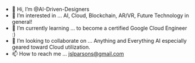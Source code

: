- 👋 Hi, I’m @AI-Driven-Designers
- 👀 I’m interested in ... AI, Cloud, Blockchain, AR/VR, Future Technology in general!
- 🌱 I’m currently learning ... to become a certified Google Cloud Engineer :) 
- 💞️ I’m looking to collaborate on ... Anything and Everything AI especially geared toward Cloud utilization.
- 📫 How to reach me ... jslparsons@gmail.com

<!---
AI-Driven-Designers/AI-Driven-Designers is a ✨ special ✨ repository because its `README.md` (this file) appears on your GitHub profile.
You can click the Preview link to take a look at your changes.
--->
